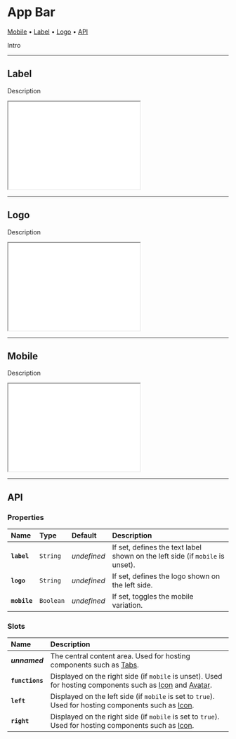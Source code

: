 # App Bar

[Mobile](components/app-bar#mobile) • [Label](components/app-bar#label) • [Logo](components/app-bar#logo) • [API](components/app-bar#api)

Intro

---

## Label

Description

<iframe src="./assets/docs/components/app-bar/label.html" height="200px"></iframe>

---

## Logo

Description

<iframe src="./assets/docs/components/app-bar/logo.html" height="200px"></iframe>

---

## Mobile

Description

<iframe src="./assets/docs/components/app-bar/mobile.html" height="200px"></iframe>

---

## API

### Properties

| Name | Type | Default | Description |
| :-- | :-- | :-- | :-- |
| **`label`** | `String` | _undefined_ | If set, defines the text label shown on the left side (if `mobile` is unset). |
| **`logo`** | `String` | _undefined_ | If set, defines the logo shown on the left side. |
| **`mobile`** | `Boolean` | _undefined_ | If set, toggles the mobile variation. |

### Slots

| Name | Description |
| :-- | :-- |
| **_unnamed_** | The central content area. Used for hosting components such as  [Tabs](/components/tabs). |
| **`functions`** | Displayed on the right side (if `mobile` is unset). Used for hosting components such as [Icon](/components/icon) and [Avatar](/components/avatar). |
| **`left`** | Displayed on the left side (if `mobile` is set to `true`). Used for hosting components such as [Icon](/components/icon). |
| **`right`** | Displayed on the right side (if `mobile` is set to `true`). Used for hosting components such as [Icon](/components/icon). |